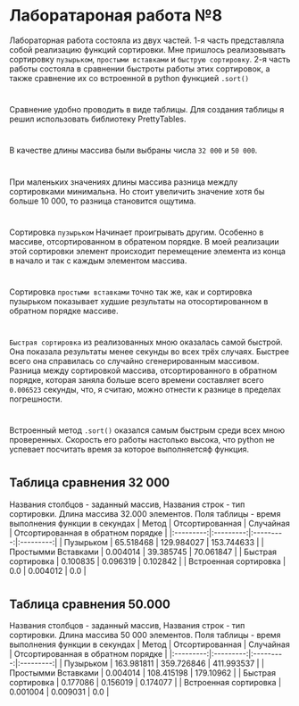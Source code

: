 # Лаборатароная работа №8

Лабораторная работа состояла из двух частей.
1-я часть представляла собой реализацию функций сортировки. Мне пришлось реализовывать сортировку `пузырьком`, `простыми вставками` и `быструю сортировку`.
2-я часть работы состояла в сравнении быстроты работы этих сортировок, а также сравнение их со встроенной в python функцией `.sort()`
#
Сравнение удобно проводить в виде таблицы. Для создания таблицы я решил использовать библиотеку PrettyTables.
#
В качестве длины массива были выбраны числа `32 000` и `50 000`.
#
При маленьких значениях длины массива разница междлу сортировками минимальна. Но стоит увеличить значение хотя бы больше 10 000, то разница становится ощутима.
#
Сортировка `пузырьком` Начинает проигрывать другим. Особенно в массиве, отсортированном в обратеном порядке. В моей реализации этой сортировки элемент происходит перемещение элемента из конца в начало и так с каждым элементом массива.
#
Сортировка `простыми вставками` точно так же, как и сортировка пузырьком показывает худшие результаты на отосортированном в обратном порядке массиве.
#
`Быстрая сортировка` из реализованных мною оказалась самой быстрой. Она показала результаты менее секунды во всех трёх случаях. Быстрее всего она справилась со случайно сгенерированным массивом. Разница между сортировкой массива, отсортированного в обратном порядке, которая заняла больше всего времени составляет всего `0.006523` секунды, что, я считаю, можно отнести к разнице в пределах погрешности.
#
Встроенный метод `.sort()` оказался самым быстрым среди всех мною проверенных. Скорость его работы настолько высока, что python не успевает посчитать время за которое выполняетсяф функция.
#
## Таблица сравнения 32 000 
Названия столбцов - заданный массив, Названия строк - тип сортировки. Длина массива 32.000 элементов. Поля таблицы - время выполнения функции в секундах
| Метод | Отсортированная | Случайная | Отсортированная в обратном порядке |
|:---------:|:---------:|:---------:|:---------:|
| Пузырьком | 65.518468 | 129.984027 | 153.744633 |
| Простымми Вставками | 0.004014 | 39.385745 | 70.061847 |
| Быстрая сортировка | 0.100835 | 0.096319 | 0.102842 |
| Встроенная сортировка | 0.0 | 0.004012 | 0.0 |
#

## Таблица сравнения 50.000 
Названия столбцов - заданный массив, Названия строк - тип сортировки. Длина массива 50 000 элементов. Поля таблицы - время выполнения функции в секундах
| Метод | Отсортированная | Случайная | Отсортированная в обратном порядке |
|:---------:|:---------:|:---------:|:---------:|
| Пузырьком | 163.981811 | 359.726846 | 411.993537 |
| Простымми Вставками | 0.004014 | 108.415198 | 179.10962 |
| Быстрая сортировка | 0.177086 | 0.156019 | 0.174077 |
| Встроенная сортировка | 0.001004 | 0.009031 | 0.0 |

